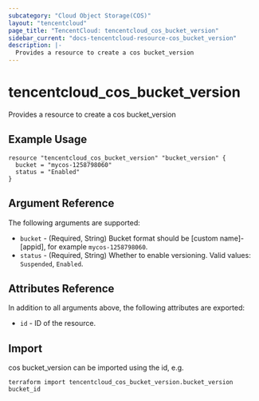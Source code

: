 ```yaml
---
subcategory: "Cloud Object Storage(COS)"
layout: "tencentcloud"
page_title: "TencentCloud: tencentcloud_cos_bucket_version"
sidebar_current: "docs-tencentcloud-resource-cos_bucket_version"
description: |-
  Provides a resource to create a cos bucket_version
---
```


# tencentcloud_cos_bucket_version

Provides a resource to create a cos bucket_version

## Example Usage

```hcl
resource "tencentcloud_cos_bucket_version" "bucket_version" {
  bucket = "mycos-1258798060"
  status = "Enabled"
}
```

## Argument Reference

The following arguments are supported:

* `bucket` - (Required, String) Bucket format should be [custom name]-[appid], for example `mycos-1258798060`.
* `status` - (Required, String) Whether to enable versioning. Valid values: `Suspended`, `Enabled`.

## Attributes Reference

In addition to all arguments above, the following attributes are exported:

* `id` - ID of the resource.



## Import

cos bucket_version can be imported using the id, e.g.

```
terraform import tencentcloud_cos_bucket_version.bucket_version bucket_id
```

